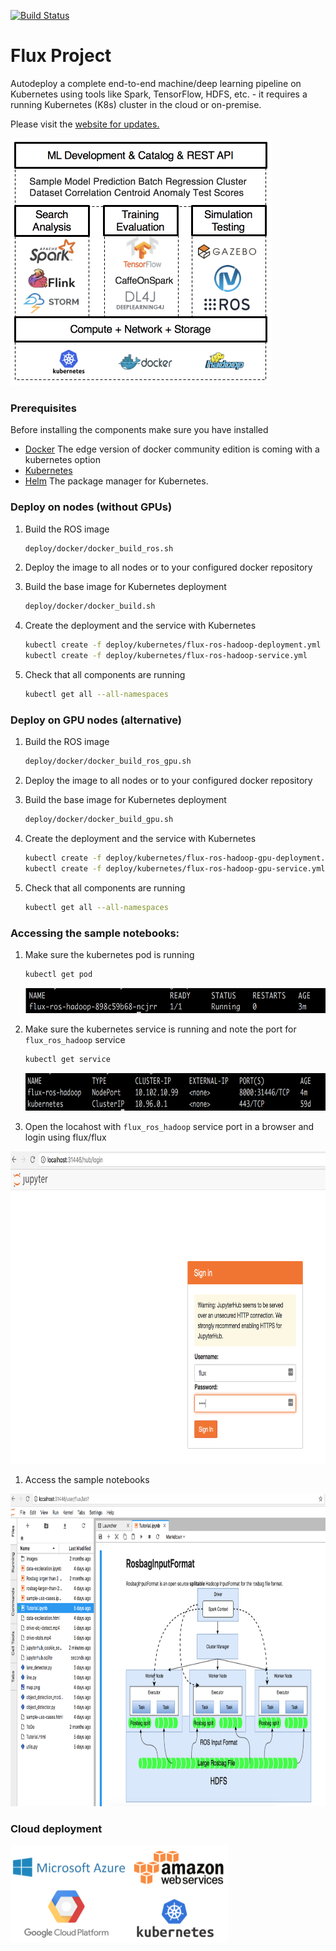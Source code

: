 [![Build Status](https://travis-ci.org/flux-project/flux.svg?branch=master)](https://travis-ci.org/flux-project/flux)

# Flux Project

Autodeploy a complete end-to-end machine/deep learning pipeline on Kubernetes using tools like Spark, TensorFlow, HDFS, etc. - it requires a running Kubernetes (K8s) cluster in the cloud or on-premise.

Please visit the [website for updates.](http://flux-project.org/ "Flux Project")

<img src="./images/flux_overview.png" width="418">

### Prerequisites
Before installing the components make sure you have installed
* [Docker](https://www.docker.com/get-docker)
  The edge version of docker community edition is coming with a kubernetes option  
* [Kubernetes](https://kubernetes.io/)
* [Helm](https://helm.sh/)
  The package manager for Kubernetes.

### Deploy on nodes (without GPUs)

1. Build the ROS image
   ```bash
   deploy/docker/docker_build_ros.sh
   ```

1. Deploy the image to all nodes or to your configured docker repository

1. Build the base image for Kubernetes deployment
   ```bash
   deploy/docker/docker_build.sh
   ```

1. Create the deployment and the service with Kubernetes
   ```bash
   kubectl create -f deploy/kubernetes/flux-ros-hadoop-deployment.yml
   kubectl create -f deploy/kubernetes/flux-ros-hadoop-service.yml
   ```

1. Check that all components are running
   ```bash
   kubectl get all --all-namespaces
   ```

### Deploy on GPU nodes (alternative)

1. Build the ROS image
   ```bash
   deploy/docker/docker_build_ros_gpu.sh
   ```

1. Deploy the image to all nodes or to your configured docker repository

1. Build the base image for Kubernetes deployment
   ```bash
   deploy/docker/docker_build_gpu.sh
   ```

1. Create the deployment and the service with Kubernetes
   ```bash
   kubectl create -f deploy/kubernetes/flux-ros-hadoop-gpu-deployment.yml
   kubectl create -f deploy/kubernetes/flux-ros-hadoop-gpu-service.yml
   ```

1. Check that all components are running
   ```bash
   kubectl get all --all-namespaces
   ```
   
### Accessing the sample notebooks:

1. Make sure the kubernetes pod is running

   ```bash
   kubectl get pod
   ```
   <img src="./images/kube_pod.png" height="40" width="500">
   
1. Make sure the kubernetes service is running and note the port for `flux_ros_hadoop` service

   ```bash
   kubectl get service
   ```
   <img src="./images/kube_service.png" height="60" width="500">
   
 1. Open the locahost with `flux_ros_hadoop` service port in a browser and login using flux/flux
 
 
 <img src="./images/login_notebook.png" height="500" width="800">
 
 1. Access the sample notebooks
 
 
  <img src="./images/sample_notebook.png" height="500" width="800">

### Cloud deployment

<img src="./images/flux_cloud.png" width="348">
